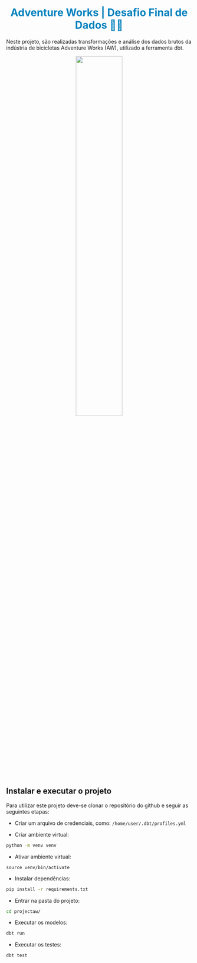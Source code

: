 # <h1 align="center"><font color = #0081be>Adventure Works | Desafio Final de Dados 🚴‍♀️</font></h1>
Neste projeto, são realizadas transformações e análise dos dados brutos da indústria de bicicletas Adventure Works (AW), utilizado a ferramenta dbt.

<div align="center"><img src='https://d1muf25xaso8hp.cloudfront.net/https%3A%2F%2Ff2fa1cdd9340fae53fcb49f577292458.cdn.bubble.io%2Ff1704517258916x341896913921438500%2FAdventureWorks_Logo.png?w=&h=&auto=compress&dpr=1&fit=max' style='width: 50%;'></div>

## Instalar e executar o projeto

Para utilizar este projeto deve-se clonar o repositório do github e seguir as seguintes etapas:

- Criar um arquivo de credenciais, como: ```/home/user/.dbt/profiles.yml```

- Criar ambiente virtual:

```bash
python -m venv venv
```

- Ativar ambiente virtual:
```
source venv/bin/activate
```

- Instalar dependências: 
```bash
pip install -r requirements.txt
```

- Entrar na pasta do projeto:
```bash
cd projectaw/
```

- Executar os modelos:
```bash
dbt run
```

- Executar os testes:
```bash
dbt test
```

